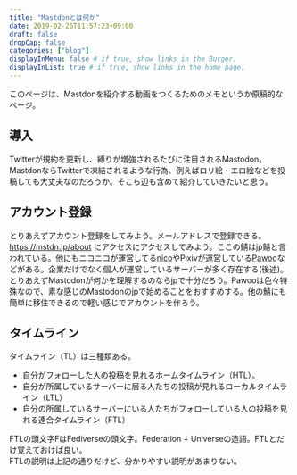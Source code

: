```yaml
---
title: "Mastdonとは何か"
date: 2019-02-26T11:57:23+09:00
draft: false
dropCap: false
categories: ["blog"]
displayInMenu: false # if true, show links in the Burger.
displayInList: true # if true, show links in the home page.
---
```

<!--Mastdon-->
<!--more-->
このページは、Mastdonを紹介する動画をつくるためのメモというか原稿的なページ。

## 導入
Twitterが規約を更新し、縛りが増強されるたびに注目されるMastodon。  
MastdonならTwitterで凍結されるような行為、例えばロリ絵・エロ絵などを投稿しても大丈夫なのだろうか。そこら辺も含めて紹介していきたいと思う。<br>

## アカウント登録
とりあえずアカウント登録をしてみよう。メールアドレスで登録できる。
https://mstdn.jp/about にアクセスにアクセスしてみよう。<!--画像-->ここの鯖はjp鯖と言われている。他にもニコニコが運営してる[nico](https://friends.nico/about)やPixivが運営している[Pawoo](https://pawoo.net/about)などがある。企業だけでなく個人が運営しているサーバーが多く存在する(後述)。とりあえずMastodonが何かを理解するのならjpで十分だろう。Pawooは色々特殊なので、素な感じのMastodonのjpで始めることをおすすめする。他の鯖にも簡単に移住できるので軽い感じでアカウントを作ろう。  
## タイムライン
タイムライン（TL）は三種類ある。

- 自分がフォローした人の投稿を見れるホームタイムライン（HTL）。
- 自分が所属しているサーバーに居る人たちの投稿が見れるローカルタイムライン（LTL）
- 自分の所属しているサーバーにいる人たちがフォローしている人の投稿を見れる連合タイムライン（FTL）

FTLの頭文字FはFediverseの頭文字。Federation + Universeの造語。FTLとだけ覚えておけば良い。  
FTLの説明は上記の通りだけど、分かりやすい説明があまりない。  



